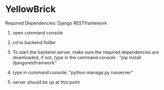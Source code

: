 # YellowBrick
Required Dependencies: Django RESTframework

1. open command console
2. cd to backend folder

3. To start the backend server, make sure the required dependencies are downloaded, if not, type in the command console :
"pip install djangorestframwork"

4. type in command console: "python manage.py runserver"
5. server should be up at this point
